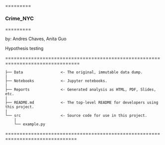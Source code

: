 =========
### Crime_NYC
=========

by: Andres Chaves, Anita Guo

Hypothesis testing

================================================================================

    ├── Data                 <- The original, immutable data dump.
    |
    ├── Notebooks            <- Jupyter notebooks.
    |
    ├── Reports              <- Generated analysis as HTML, PDF, Slides, etc.
    |
    ├── README.md            <- The top-level README for developers using this project.
    |
    └── src                  <- Source code for use in this project.
        |
        └── example.py


===============================================================================
